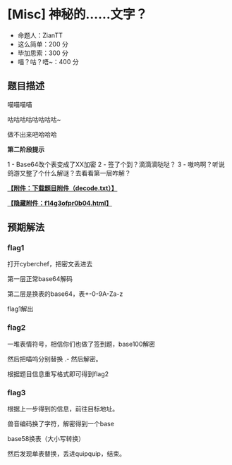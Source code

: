# [Misc] 神秘的……文字？

- 命题人：ZianTT
- 这么简单：200 分
- 毕加思索：300 分
- 喵？咕？唔~：400 分

## 题目描述

<p>喵喵喵喵</p>
<p>咕咕咕咕咕咕咕咕~</p>
<p>做不出来吧哈哈哈</p>
<div class="well">
<strong>第二阶段提示</strong>
<p>
1 - Base64改个表变成了XX加密
2 - 签了个到？滴滴滴哒哒？
3 - 嗷呜啊？听说鸽游又整了个什么解谜？去看看第一层咋解？
</p>
</div>

**[【附件：下载题目附件（decode.txt）】](attachment/decode.txt)**

**[【隐藏附件：f14g3ofpr0b04.html】](attachment/f14g3ofpr0b04.html)**

## 预期解法

### flag1

打开cyberchef，把密文丢进去

第一层正常base64解码

第二层是换表的base64，表+-0-9A-Za-z

flag1解出

### flag2

一堆表情符号，相信你们也做了签到题，base100解密

然后把喵呜分别替换 .- 然后解密。

根据题目信息重写格式即可得到flag2

### flag3

根据上一步得到的信息，前往目标地址。

兽音编码换了字符，解密得到一个base

base58换表（大小写转换）

然后发现单表替换，丢进quipquip，结束。
